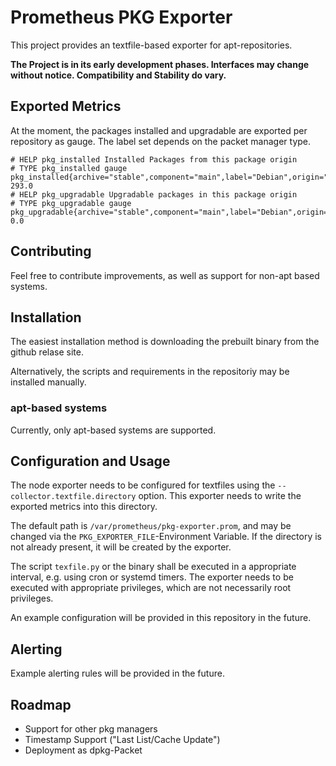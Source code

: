 # Prometheus PKG Exporter

This project provides an textfile-based exporter for apt-repositories. 

**The Project is in its early development phases. Interfaces may change without notice. Compatibility and Stability do vary.**

## Exported Metrics

At the moment, the packages installed and upgradable are exported per repository as gauge. The label set depends on the packet manager type.

```
# HELP pkg_installed Installed Packages from this package origin
# TYPE pkg_installed gauge
pkg_installed{archive="stable",component="main",label="Debian",origin="Debian",site="deb.debian.org",trusted="True"} 293.0
# HELP pkg_upgradable Upgradable packages in this package origin
# TYPE pkg_upgradable gauge
pkg_upgradable{archive="stable",component="main",label="Debian",origin="Debian",site="deb.debian.org",trusted="True"} 0.0

```

## Contributing

Feel free to contribute improvements, as well as support for non-apt based systems.

## Installation

The easiest installation method is downloading the prebuilt binary from the github relase site. 

Alternatively, the scripts and requirements in the repositoriy may be installed manually.

### apt-based systems

Currently, only apt-based systems are supported.

## Configuration and Usage

The node exporter needs to be configured for textfiles using the `--collector.textfile.directory` option. This exporter needs to write the exported metrics into this directory. 

The default path is `/var/prometheus/pkg-exporter.prom`, and may be changed via the `PKG_EXPORTER_FILE`-Environment Variable.
If the directory is not already present, it will be created by the exporter.

The script `texfile.py` or the binary shall be executed in a appropriate interval, e.g. using cron or systemd timers.
The exporter needs to be executed with appropriate privileges, which are not necessarily root privileges.

An example configuration will be provided in this repository in the future.

## Alerting

Example alerting rules will be provided in the future.

## Roadmap

- Support for other pkg managers
- Timestamp Support ("Last List/Cache Update")
- Deployment as dpkg-Packet